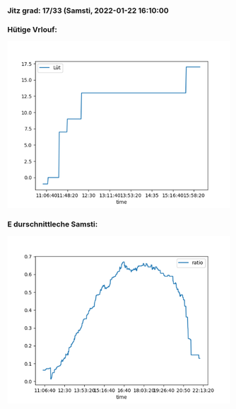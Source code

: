 ### Jitz grad: 17/33 (Samsti, 2022-01-22 16:10:00

### Hütige Vrlouf:
![Graph](Today.png)

### E durschnittleche Samsti:
![Graph](Samsti.png)